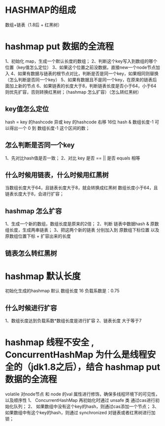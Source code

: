 # HASHMAP的组成
数组+链表（1.8后 + 红黑树）

# hashmap put 数据的全流程
1、初始化 map，生成一个默认长度的数组；
2、判断这个key写入到数组的哪个位置（key值怎么定位）
3、如果这个位置之前没数据，直接new一个node节点加入
4、如果有数据与链表的根节点对比，判断是否是同一个key，如果相同则替换（怎么判断是否同一个key）
5、如果有数据且不是同一个key，在原来的链表后面加上新的节点
6、如果链表的长度大于8，判断链表长度是否小于64，小于64则优先扩容，否则转换红黑树；（hashmap 怎么扩容）（怎么转红黑树）

## key值怎么定位
hash = key 的hashcode  异或  key 的hashcode 右移 16位
hash & 数组长度-1 可以得出一个 0 到 数组长度-1 这个区间的数；

## 怎么判断是否同一个key
1、先对比hash值是否一致；
2、对比 key 是否 == || 是否 equals 相等 

## 什么时候用链表，什么时候用红黑树
当数组长度大于64，且链表长度大于8，就会转换成红黑树
数组长度小于64，且链表长度大于8，会进行扩容；

## hashmap 怎么扩容
1、生成一个新的数组，数组长度是原来的2倍；
2、判断 链表中数据hash & 原数组长度，生成两串链表；
3、把这两个新的链表 分别加入到 原数组下标位置 以及 原数组位置下标 + 扩容出来的长度 

## 链表怎么转红黑树


# hashmap 默认长度
初始化生成的hashmap 默认 数组长度 16
负载系数是：0.75

## 什么时候进行扩容
1、数组长度达到负载系数*数组长度是进行扩容
2、链表长度 大于等于7

# hashmap 线程不安全 , ConcurrentHashMap 为什么是线程安全的（jdk1.8之后），结合 hashmap  put 数据的全流程
volatile 对node节点 和  node 的val 属性进行修饰，确保多线程环境下的可见性，以及顺序性
1、 ConcurrentHashMap 再初始化时通过 unsafe 类 通过cas进行初始化队列；
2、 如果数组中没有这个key的hash，则通过cas添加一个节点；
3、 如果数组中有这个key的hash，则通过 synchronized 对链表或者红黑树进行加锁；



